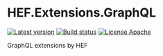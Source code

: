 # HEF.Extensions.GraphQL
[![Latest version](https://img.shields.io/nuget/v/HEF.Extensions.GraphQL.EntityQuery.svg)](https://www.nuget.org/packages/HEF.Extensions.GraphQL.EntityQuery/)  [![Build status](https://ci.appveyor.com/api/projects/status/gqr668yrt06tu1sw?svg=true)](https://ci.appveyor.com/project/wanlitao/hef-extensions-graphql)  [![License Apache](https://img.shields.io/badge/license-Apache%202-blue.svg)](http://www.apache.org/licenses/LICENSE-2.0.html)

GraphQL extensions by HEF
